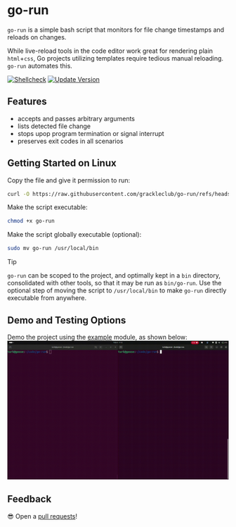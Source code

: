 # go-run
`go-run` is a simple bash script that monitors for file change timestamps and reloads on changes.

While live-reload tools in the code editor work great for rendering plain `html`+`css`, Go projects utilizing templates require tedious manual reloading. `go-run` automates this.

[![Shellcheck](https://github.com/grackleclub/go-run/actions/workflows/shellcheck.yml/badge.svg)](https://github.com/grackleclub/go-run/actions/workflows/shellcheck.yml) [![Update Version](https://github.com/grackleclub/go-run/actions/workflows/version.yml/badge.svg)](https://github.com/grackleclub/go-run/actions/workflows/version.yml)

## Features
- accepts and passes arbitrary arguments
- lists detected file change
- stops upop program termination or signal interrupt
- preserves exit codes in all scenarios

## Getting Started on Linux
Copy the file and give it permission to run:
```sh
curl -O https://raw.githubusercontent.com/grackleclub/go-run/refs/heads/main/go-run
```

Make the script executable:
```sh
chmod +x go-run
```

Make the script globally executable (optional):
```sh
sudo mv go-run /usr/local/bin
```

> [!TIP]
> `go-run` can be scoped to the project, and optimally kept in a `bin` directory, consolidated with other tools, so that it may be run as `bin/go-run`. Use the optional step of moving the script to `/usr/local/bin` to make `go-run` directly executable from anywhere.

## Demo and Testing Options
Demo the project using the [example](./example/) module, as shown below:
![gif](./example.gif)

## Feedback
😎 Open a [pull requests](https://github.com/grackleclub/go-run/pulls)!
